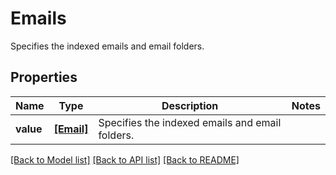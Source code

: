 # Emails

Specifies the indexed emails and email folders.

## Properties
Name | Type | Description | Notes
------------ | ------------- | ------------- | -------------
**value** | [**[Email]**](Email.md) | Specifies the indexed emails and email folders. | 

[[Back to Model list]](../README.md#documentation-for-models) [[Back to API list]](../README.md#documentation-for-api-endpoints) [[Back to README]](../README.md)


